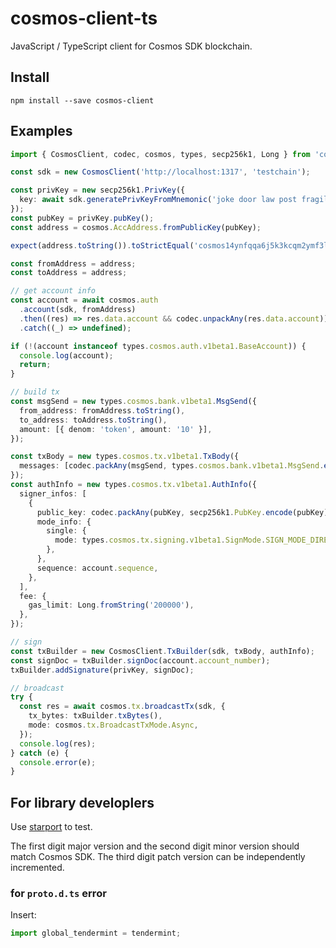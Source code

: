 # cosmos-client-ts

JavaScript / TypeScript client for Cosmos SDK blockchain.

## Install

```shell
npm install --save cosmos-client
```

## Examples

```typescript
import { CosmosClient, codec, cosmos, types, secp256k1, Long } from 'cosmos-client';

const sdk = new CosmosClient('http://localhost:1317', 'testchain');

const privKey = new secp256k1.PrivKey({
  key: await sdk.generatePrivKeyFromMnemonic('joke door law post fragile cruel torch silver siren mechanic flush surround'),
});
const pubKey = privKey.pubKey();
const address = cosmos.AccAddress.fromPublicKey(pubKey);

expect(address.toString()).toStrictEqual('cosmos14ynfqqa6j5k3kcqm2ymf3l66d9x07ysxgnvdyx');

const fromAddress = address;
const toAddress = address;

// get account info
const account = await cosmos.auth
  .account(sdk, fromAddress)
  .then((res) => res.data.account && codec.unpackAny(res.data.account))
  .catch((_) => undefined);

if (!(account instanceof types.cosmos.auth.v1beta1.BaseAccount)) {
  console.log(account);
  return;
}

// build tx
const msgSend = new types.cosmos.bank.v1beta1.MsgSend({
  from_address: fromAddress.toString(),
  to_address: toAddress.toString(),
  amount: [{ denom: 'token', amount: '10' }],
});

const txBody = new types.cosmos.tx.v1beta1.TxBody({
  messages: [codec.packAny(msgSend, types.cosmos.bank.v1beta1.MsgSend.encode(msgSend))],
});
const authInfo = new types.cosmos.tx.v1beta1.AuthInfo({
  signer_infos: [
    {
      public_key: codec.packAny(pubKey, secp256k1.PubKey.encode(pubKey)),
      mode_info: {
        single: {
          mode: types.cosmos.tx.signing.v1beta1.SignMode.SIGN_MODE_DIRECT,
        },
      },
      sequence: account.sequence,
    },
  ],
  fee: {
    gas_limit: Long.fromString('200000'),
  },
});

// sign
const txBuilder = new CosmosClient.TxBuilder(sdk, txBody, authInfo);
const signDoc = txBuilder.signDoc(account.account_number);
txBuilder.addSignature(privKey, signDoc);

// broadcast
try {
  const res = await cosmos.tx.broadcastTx(sdk, {
    tx_bytes: txBuilder.txBytes(),
    mode: cosmos.tx.BroadcastTxMode.Async,
  });
  console.log(res);
} catch (e) {
  console.error(e);
}
```

## For library developlers

Use [starport](https://github.com/tendermint/starport) to test.

The first digit major version and the second digit minor version should match Cosmos SDK.
The third digit patch version can be independently incremented.

### for `proto.d.ts` error

Insert:

```typescript
import global_tendermint = tendermint;
```
